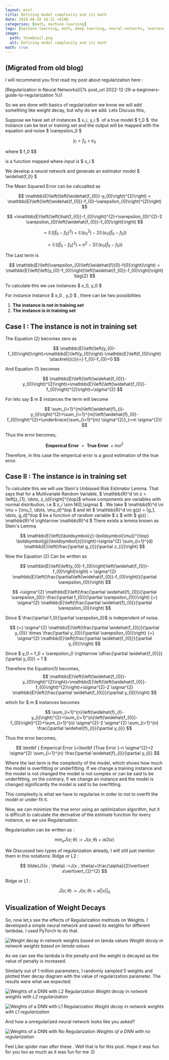 ```yaml
---
layout: post
title: Defining model complexity and its math
date: 2019-06-28 16:21 +0100
categories: [math, machine-learning]
tags: [machine-learning, math, deep-learning, neural-networks, learning-theory, regularization]
image:
  path: thumbnail.png
  alt: Defining model complexity and its math
math: true
---
```


## (Migrated from old blog)

I will recommend you first read my post about regularization here :

[Regularization in Neural Networks]({% post_url 2022-12-29-a-beginners-guide-to-regularization %})

So we are done with basics of regularization we know we will add something like weight decay, but why do we add. Lets Discuss this,

Suppose we have set of instances $ x_i, y_i $  of a true model $  f_0 $  the instance can be test or training set and the output will be mapped with the equation and noise $  \varepsilon_0 $

$$ y_i = f_0 + \varepsilon_0 $$

where $  f_0 $$

is a function mapped where input is $  x_i $

We develop a neural network and generate an estimator model $  \widehat{f_0} $

The Mean Squared Error can be calcualted as

$$ \mathbb{E}\left(\left(\widehat{f_{0}}-y_{0}\right)^{2}\right) = \mathbb{E}\left(\left(\widehat{f_{0}}-f_{0}-\varepsilon_{0}\right)^{2}\right) $$

$$ =\mathbb{E}\left(\left(\hat{f_{0}}-f_{0}\right)^{2}+\varepsilon_{0}^{2}-2 \varepsilon_{0}\left(\widehat{f_{0}}-f_{0}\right)\right) $$

$$ =\mathbb{E}\left(\left(\widehat{f}_{0}-f_{0}\right)^{2}\right)+\mathbb{E}\left(\varepsilon_{0}^{2}\right)-2 \mathbb{E}\left(\varepsilon_{0}\left(\widehat{f}_{0}-f_{0}\right)\right) $$

$$ = \mathbb{E}\left(\left(\widehat{f}_{0}-f_{0}\right)^{2}\right)+\sigma^{2}-2 \mathbb{E}\left(\varepsilon_{0}\left(\widehat{f}_{0}-f_{0}\right)\right) \tag{1} $$

The Last term is

$$ \mathbb{E}\left(\varepsilon_{0}\left(\widehat{f}{0}-f{0}\right)\right) = \mathbb{E}\left(\left(y_{0}-f_{0}\right)\left(\widehat{f_{0}}-f_{0}\right)\right) \tag{2} $$

To calculate this we use instances $  x_0, y_0 $

For instance instance $  x_0 , y_0 $  , there can be two possibilities

1. **The instance is not in training set**
2. **The instance is in training set**

## Case I : The instance is not in training set

The Equation (2) becomes zero as

$$ \mathbb{E}\left(\left(y_{0}-f_{0}\right)\right)=\mathbb{E}\left(y_{0}\right)-\mathbb{E}\left(f_{0}\right) \stackrel{(c)}{=} f_{0}-f_{0}=0 $$

And Equation (1) becomes

$$ \mathbb{E}\left(\left(\widehat{f_{0}}-y_{0}\right)^{2}\right)=\mathbb{E}\left(\left(\widehat{f_{0}}-f_{0}\right)^{2}\right)+\sigma^{2} $$

For lets say $  m $  instances the term will become

$$ \sum_{i=1}^{m}\left(\widehat{f}_{i}-y_{i}\right)^{2}=\sum_{i=1}^{m}\left(\widehat{f}_{0}-f_{0}\right)^{2}+\underbrace{\sum_{i=1}^{m} \sigma^{2}}_{=m \sigma^{2}} $$

Thus the error becomes,

$$ \textbf{ Emperical Error }=\textbf { True Error }+m \sigma^{2} $$

Therefore, in this case the emperical error is a good estimation of the true error.

## Case II : The instance is in training set

To calculate this we will use Stein's Unbiased Risk Estimator Lemma. That says that for a Multivariate Random Variable, $  \mathbb{R}^d \ni z = \left[z_{1}, \dots, z_{d}\right]^{\top}$  whose components are variables with normal distribution, i.e $  z_i \sim N(0,\sigma) $ .
We take $  \mathbb{R}^d \ni \mu = [\mu_1, \dots, \mu_d]^\top $  and let $  \mathbb{R}^d \ni g(z) = [g_1, \dots, g_d]^\top $  be a function of random variable $  z $  with $  g(z) : \mathbb{R}^d \rightarrow \mathbb{R}^d $  There exists a lemma known as Stein's Lemma

$$ \mathbb{E}\left((\boldsymbol{z}-\boldsymbol{\mu})^{\top} \boldsymbol{g}(\boldsymbol{z})\right)=\sigma^{2} \sum_{i=1}^{d} \mathbb{E}\left(\frac{\partial g_{i}}{\partial z_{i}}\right) $$


Now the Equation (2) Can be written as

$$ \mathbb{E}\left(\left(y_{0}-f_{0}\right)\left(\widehat{f_{0}}-f_{0}\right)\right) = \sigma^{2} \mathbb{E}\left(\frac{\partial\left(\widehat{f_{0}}-f_{0}\right)}{\partial \varepsilon_{0}}\right) $$

$$ =\sigma^{2} \mathbb{E}\left(\frac{\partial \widehat{f}_{0}}{\partial \varepsilon_{0}}-\frac{\partial f_{0}}{\partial \varepsilon_{0}}\right) {=} \sigma^{2} \mathbb{E}\left(\frac{\partial \widehat{f}_{0}}{\partial \varepsilon_{0}}\right) $$

Since $ \frac{\partial f_0}{\partial \varepsilon_0}$  is independent of noise.

$$ {=} \sigma^{2} \mathbb{E}\left(\frac{\partial \widehat{f_{0}}}{\partial y_{0}} \times \frac{\partial y_{0}}{\partial \varepsilon_{0}}\right) {=} \sigma^{2} \mathbb{E}\left(\frac{\partial \widehat{f_{0}}}{\partial y_{0}}\right) $$

Since $  y_0 = f_0 + \varepsilon_0 \rightarrow \dfrac{\partial \widehat{f_{0}}}{\partial y_{0}} = 1 $

Therefore the Equation(1) becomes, $$ \mathbb{E}\left(\left(\widehat{f_{0}}-y_{0}\right)^{2}\right)=\mathbb{E}\left(\left(\widehat{f_{0}}-f_{0}\right)^{2}\right)+\sigma^{2}-2 \sigma^{2} \mathbb{E}\left(\frac{\partial \widehat{f_{0}}}{\partial y_{0}}\right) $$

which for $  m $  instances becomes

$$ \sum_{i=1}^{n}\left(\widehat{f}_{l}-y_{i}\right)^{2}=\sum_{i=1}^{n}\left(\widehat{f_{0}}-f_{0}\right)^{2}+\sum_{i=1}^{n} \sigma^{2}-2 \sigma^{2} \sum_{i=1}^{n} \frac{\partial \widehat{f}_{l}}{\partial y_{i}} $$

Thus the error becomes,

$$ \textbf { Emperical Error }=\textbf {True Error }-n \sigma^{2}+2 \sigma^{2} \sum_{i=1}^{n} \frac{\partial \widehat{f}_{l}}{\partial y_{i}} $$

Where the last term is the complexity of the model, which shows how much the model is overfitting or underfitting. If we change a training instance and the model is not changed the model is not complex or can be said to be underfitting, on the contrary, if we change an instance and the model is changed significantly the model is said to be overfitting.

This complexity is what we have to regularise in order to not to overfit the model or under-fit it.

Now, we can minimize the true error using an optimization algorithm, but it is difficult to calculate the derivative of the estimate function for every instance, so we use Regularisation.

Regularization can be written as :

$$ \min _{x} \tilde{J}(x ; \theta) :=J(x ; \theta)+\alpha \Omega(x) $$

We Discussed two types of regularization already, I will still just mention them in this notations: Ridge or L2 :

$$ \tilde{J}(x ; \theta) :=J(x ; \theta)+\frac{\alpha}{2}\vert\vert x\vert\vert_{2}^{2} $$

Ridge or L1 :

$$ \tilde{J}(x ; \theta) :=J(x ; \theta)+\alpha\vert\vert x\vert\vert_{0} $$

## Visualization of Weight Decays

So, now let,s see the effects of Regularization methods on Weights. I developed a simple neural network and saved its weights for different lambdas. I used PyTorch to do that.

![Weight decay in network weights based on lamda values](Screenshot-2019-06-27-at-7.37.10-PM.png)
_Weight decay in network weights based on lamda values_

As we can see the lambda is the penalty and the weight is decayed as the value of penalty is increased.

Similarly out of 1 million parameters, I randomly sampled 5 weights and plotted their decay diagram with the value of regularization parameter. The results were what we expected:

![Weights of a DNN with L2 Regularization](Screenshot-2019-06-27-at-7.51.56-PM.png)
_Weight decay in network weights with L2 regularization_

![Weights of a DNN with L1 Regularization](Screenshot-2019-06-27-at-7.37.20-PM.png)
_Weight decay in network weights with L1 regularization_

And how a unregularized neural network looks like you asked?

![Weights of a DNN with No Regularization](Screenshot-2019-06-27-at-7.39.49-PM.png)
_Weights of a DNN with no regularization_

Feel Like spider man after these . Well that is for this post. Hope it was fun for you too as much as it was fun for me :D


